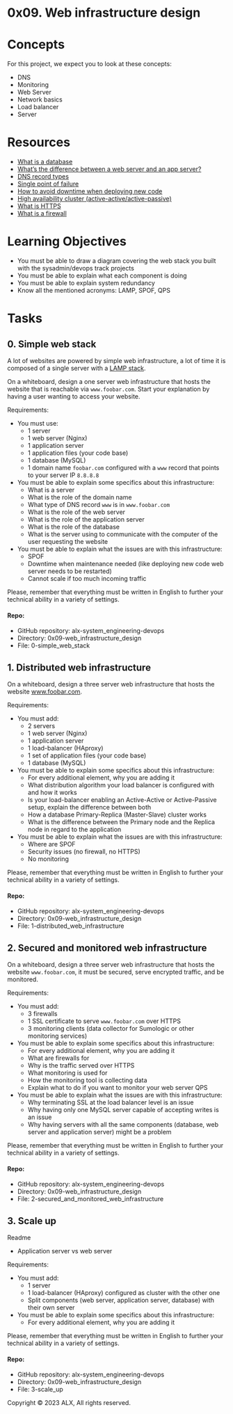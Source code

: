 # 0x09. Web infrastructure design
# Concepts
For this project, we expect you to look at these concepts:
* DNS
* Monitoring
* Web Server
* Network basics
* Load balancer
* Server
# Resources
* [What is a database](https://www.oracle.com/ke/database/what-is-database/)
* [What’s the difference between a web server and an app server?](https://www.infoworld.com/article/2077354/app-server-web-server-what-s-the-difference.html)
* [DNS record types](https://www.site24x7.com/learn/dns-record-types.html)
* [Single point of failure](https://avinetworks.com/glossary/single-point-of-failure/)
* [How to avoid downtime when deploying new code](https://softwareengineering.stackexchange.com/questions/35063/how-do-you-update-your-production-codebase-database-schema-without-causing-downt#answers-header)
* [High availability cluster (active-active/active-passive)](https://docs.oracle.com/cd/E17904_01/core.1111/e10106/intro.htm#ASHIA712)
* [What is HTTPS](https://www.instantssl.com/http-vs-https)
* [What is a firewall](https://www.webopedia.com/definitions/firewall/)
# Learning Objectives
* You must be able to draw a diagram covering the web stack you built with the sysadmin/devops track projects
* You must be able to explain what each component is doing
* You must be able to explain system redundancy
* Know all the mentioned acronyms: LAMP, SPOF, QPS
# Tasks
## 0. Simple web stack
A lot of websites are powered by simple web infrastructure, a lot of time it is composed of a single server with a [LAMP stack](https://en.wikipedia.org/wiki/LAMP_%28software_bundle%29).

On a whiteboard, design a one server web infrastructure that hosts the website that is reachable via `www.foobar.com`. Start your explanation by having a user wanting to access your website.

Requirements:
* You must use:
  * 1 server
  * 1 web server (Nginx)
  * 1 application server
  * 1 application files (your code base)
  * 1 database (MySQL)
  * 1 domain name `foobar.com` configured with a `www` record that points to your server IP `8.8.8.8`
* You must be able to explain some specifics about this infrastructure:
  * What is a server
  * What is the role of the domain name
  * What type of DNS record `www` is in `www.foobar.com`
  * What is the role of the web server
  * What is the role of the application server
  * What is the role of the database
  * What is the server using to communicate with the computer of the user requesting the website
* You must be able to explain what the issues are with this infrastructure:
  * SPOF
  * Downtime when maintenance needed (like deploying new code web server needs to be restarted)
  * Cannot scale if too much incoming traffic

Please, remember that everything must be written in English to further your technical ability in a variety of settings.

#### Repo:
* GitHub repository: alx-system_engineering-devops
* Directory: 0x09-web_infrastructure_design
* File: 0-simple_web_stack
  
## 1. Distributed web infrastructure
On a whiteboard, design a three server web infrastructure that hosts the website www.foobar.com.

Requirements:
* You must add:
  * 2 servers
  * 1 web server (Nginx)
  * 1 application server
  * 1 load-balancer (HAproxy)
  * 1 set of application files (your code base)
  * 1 database (MySQL)
* You must be able to explain some specifics about this infrastructure:
  * For every additional element, why you are adding it
  * What distribution algorithm your load balancer is configured with and how it works
  * Is your load-balancer enabling an Active-Active or Active-Passive setup, explain the difference between both
  * How a database Primary-Replica (Master-Slave) cluster works
  * What is the difference between the Primary node and the Replica node in regard to the application
* You must be able to explain what the issues are with this infrastructure:
  * Where are SPOF
  * Security issues (no firewall, no HTTPS)
  * No monitoring

Please, remember that everything must be written in English to further your technical ability in a variety of settings.
#### Repo:
* GitHub repository: alx-system_engineering-devops
* Directory: 0x09-web_infrastructure_design
* File: 1-distributed_web_infrastructure
  
## 2. Secured and monitored web infrastructure
On a whiteboard, design a three server web infrastructure that hosts the website `www.foobar.com`, it must be secured, serve encrypted traffic, and be monitored.

Requirements:
* You must add:
  * 3 firewalls
  * 1 SSL certificate to serve `www.foobar.com` over HTTPS
  * 3 monitoring clients (data collector for Sumologic or other monitoring services)
* You must be able to explain some specifics about this infrastructure:
  * For every additional element, why you are adding it
  * What are firewalls for
  * Why is the traffic served over HTTPS
  * What monitoring is used for
  * How the monitoring tool is collecting data
  * Explain what to do if you want to monitor your web server QPS
* You must be able to explain what the issues are with this infrastructure:
  * Why terminating SSL at the load balancer level is an issue
  * Why having only one MySQL server capable of accepting writes is an issue
  * Why having servers with all the same components (database, web server and application server) might be a problem

Please, remember that everything must be written in English to further your technical ability in a variety of settings.
#### Repo:
* GitHub repository: alx-system_engineering-devops
* Directory: 0x09-web_infrastructure_design
* File: 2-secured_and_monitored_web_infrastructure
  
## 3. Scale up
Readme
* Application server vs web server

Requirements:
* You must add:
  * 1 server
  * 1 load-balancer (HAproxy) configured as cluster with the other one
  * Split components (web server, application server, database) with their own server
* You must be able to explain some specifics about this infrastructure:
  * For every additional element, why you are adding it

Please, remember that everything must be written in English to further your technical ability in a variety of settings.

#### Repo:
* GitHub repository: alx-system_engineering-devops
* Directory: 0x09-web_infrastructure_design
* File: 3-scale_up
  
Copyright © 2023 ALX, All rights reserved.
